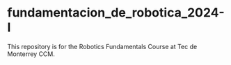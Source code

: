 # fundamentacion_de_robotica_2024-I
This repository is for the Robotics Fundamentals Course at Tec de Monterrey CCM.
